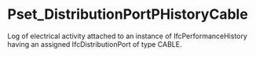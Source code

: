 # Pset_DistributionPortPHistoryCable

Log of electrical activity attached to an instance of IfcPerformanceHistory having an assigned IfcDistributionPort of type CABLE.<!-- end of definition -->
